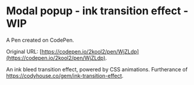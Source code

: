 # Modal popup - ink transition effect - WIP

A Pen created on CodePen.

Original URL: [https://codepen.io/2kool2/pen/WjZLdp](https://codepen.io/2kool2/pen/WjZLdp).

An ink bleed transition effect, powered by CSS animations.
Furtherance of https://codyhouse.co/gem/ink-transition-effect.
